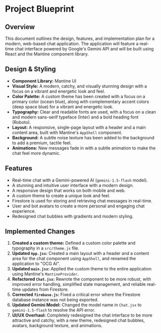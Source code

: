 # Project Blueprint

## Overview

This document outlines the design, features, and implementation plan for a modern, web-based chat application. The application will feature a real-time chat interface powered by Google's Gemini API and will be built using React and the Mantine component library.

## Design & Styling

- **Component Library:** Mantine UI
- **Visual Style:** A modern, catchy, and visually stunning design with a focus on a vibrant and energetic look and feel.
- **Color Palette:** A custom theme has been created with a focus on a primary color (ocean blue), along with complementary accent colors (deep space blue) for a vibrant and energetic look.
- **Typography:** Clear and readable fonts are used, with a focus on a clean and modern sans-serif typeface (Inter) and a bold heading font (Roboto).
- **Layout:** A responsive, single-page layout with a header and a main content area, built with Mantine's `AppShell` component.
- **Background:** A subtle noise texture has been added to the background to add a premium, tactile feel.
- **Animations:** New messages fade in with a subtle animation to make the chat feel more dynamic.

## Features

- Real-time chat with a Gemini-powered AI (`gemini-1.5-flash` model).
- A stunning and intuitive user interface with a modern design.
- A responsive design that works on both mobile and web.
- A custom theme to create a unique look and feel.
- Firestore is used for storing and retrieving chat messages in real-time.
- User and bot avatars to create a more personal and engaging chat experience.
- Redesigned chat bubbles with gradients and modern styling.

## Implemented Changes

1.  **Created a custom theme:** Defined a custom color palette and typography in a `src/theme.js` file.
2.  **Updated `App.jsx`:** Created a main layout with a header and a content area for the chat component using `AppShell`, and renamed the application to "OCG AI".
3.  **Updated `main.jsx`:** Applied the custom theme to the entire application using Mantine's `MantineProvider`.
4.  **Refactored `Chat.jsx`:** Rewrote the component to be more robust, with improved error handling, simplified state management, and reliable real-time updates from Firestore.
5.  **Corrected `firebase.js`:** Fixed a critical error where the Firestore database instance was not being exported.
6.  **Updated Gemini Model:** Changed the model name in `Chat.jsx` to `gemini-1.5-flash` to resolve the API error.
7.  **UI/UX Overhaul:** Completely redesigned the chat interface to be more attractive and catchy, with a new theme, redesigned chat bubbles, avatars, background texture, and animations.
